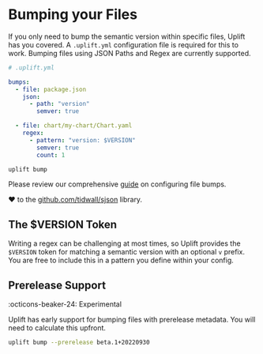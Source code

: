 # Bumping your Files

If you only need to bump the semantic version within specific files, Uplift has you covered. A `.uplift.yml` configuration file is required for this to work. Bumping files using JSON Paths and Regex are currently supported.

```yaml linenums="1"
# .uplift.yml

bumps:
  - file: package.json
    json:
      - path: "version"
        semver: true

  - file: chart/my-chart/Chart.yaml
    regex:
      - pattern: "version: $VERSION"
        semver: true
        count: 1
```

```sh
uplift bump
```

Please review our comprehensive [guide](./reference/config.md#bumps) on configuring file bumps.

❤️ to the [github.com/tidwall/sjson](https://github.com/tidwall/sjson) library.

## The $VERSION Token

Writing a regex can be challenging at most times, so Uplift provides the `$VERSION` token for matching a semantic version with an optional `v` prefix. You are free to include this in a pattern you define within your config.

## Prerelease Support

:octicons-beaker-24: Experimental

Uplift has early support for bumping files with prerelease metadata. You will need to calculate this upfront.

```sh
uplift bump --prerelease beta.1+20220930
```
